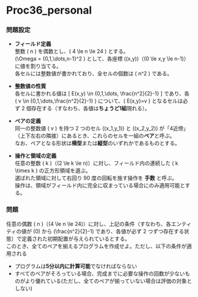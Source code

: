 # Proc36_personal

### 問題設定

- **フィールド定義**  
  整数 \( n \) を偶数とし、\( 4 \le n \le 24 \) とする。  
  \(\Omega = \{0,1,\dots,n-1\}^2 \) として、各座標 \((x,y)\)（\(0 \le x,y \le n-1\)）に値を割り当てる。  
  各セルには整数値が書かれており、全セルの個数は \( n^2 \) である。

- **整数値の性質**  
  各セルに書かれる値は
  \[
  E(x,y) \in \{0,1,\dots, \frac{n^2}{2}-1\}
  \]
  であり、各 \( v \in \{0,1,\dots,\frac{n^2}{2}-1\} \) について、\( E(x,y)=v \) となるセルは必ず 2 個存在する（すなわち、各値は**ちょうど1組**現れる）。

- **ペアの定義**  
  同一の整数値 \( v \) を持つ 2 つのセル \((x_1,y_1)\) と \((x_2,y_2)\) が「4近傍」（上下左右の隣接）にあるとき、これらのセルを一組の**ペア**と呼ぶ。  
  なお、ペアとなる形状は**横型**または**縦型**のいずれかであるものとする。

- **操作と領域の定義**  
  任意の整数 \( k \)（\(2 \le k \le n\)）に対し、フィールド内の連続した \( k \times k \) の正方形領域を選ぶ。  
  選ばれた領域に対して右回り 90 度の回転を施す操作を **手数** と呼ぶ。  
  操作は、領域がフィールド内に完全に収まっている場合にのみ適用可能とする。  


### 問題
  任意の偶数 \( n \)（\(4 \le n \le 24\)）に対し、上記の条件（すなわち、各エンティティの値が \(0\) から \(\frac{n^2}{2}-1\) であり、各値が必ず 2 つずつ存在する状態）で定義された初期配置が与えられているとする。  
  このとき、全てのペアを揃えるプログラムを作成せよ。ただし、以下の条件が適用される
  - プログラムは**5分以内に計算可能**でなければならない
  - すべてのペアがそろっている場合、完成までに必要な操作の回数が少ないものがより優れている(ただし、全てのペアが揃っていない場合は評価の対象としない)